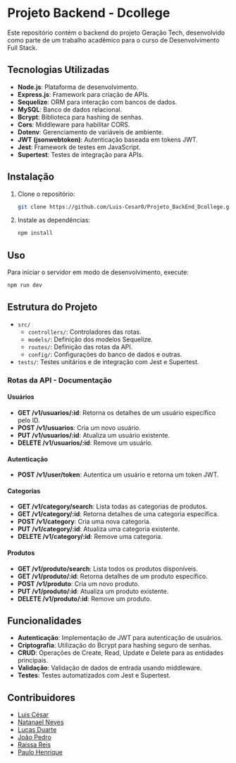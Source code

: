 
# Projeto Backend - Dcollege

Este repositório contém o backend do projeto Geração Tech, desenvolvido como parte de um trabalho acadêmico para o curso de Desenvolvimento Full Stack.

## Tecnologias Utilizadas

- **Node.js**: Plataforma de desenvolvimento.
- **Express.js**: Framework para criação de APIs.
- **Sequelize**: ORM para interação com bancos de dados.
- **MySQL**: Banco de dados relacional.
- **Bcrypt**: Biblioteca para hashing de senhas.
- **Cors**: Middleware para habilitar CORS.
- **Dotenv**: Gerenciamento de variáveis de ambiente.
- **JWT (jsonwebtoken)**: Autenticação baseada em tokens JWT.
- **Jest**: Framework de testes em JavaScript.
- **Supertest**: Testes de integração para APIs.

## Instalação

1. Clone o repositório:
   ```bash
   git clone https://github.com/Luis-Cesar0/Projeto_BackEnd_Dcollege.git
   ```
2. Instale as dependências:
   ```bash
   npm install
   ```

## Uso

Para iniciar o servidor em modo de desenvolvimento, execute:
```bash
npm run dev
```

## Estrutura do Projeto

- `src/`
  - `controllers/`: Controladores das rotas.
  - `models/`: Definição dos modelos Sequelize.
  - `routes/`: Definição das rotas da API.
  - `config/`: Configurações do banco de dados e outras.  
- `tests/`: Testes unitários e de integração com Jest e Supertest.

### Rotas da API - Documentação

#### Usuários

- **GET /v1/usuarios/:id**: Retorna os detalhes de um usuário específico pelo ID.
- **POST /v1/usuarios**: Cria um novo usuário.
- **PUT /v1/usuarios/:id**: Atualiza um usuário existente.
- **DELETE /v1/usuarios/:id**: Remove um usuário.

#### Autenticação

- **POST /v1/user/token**: Autentica um usuário e retorna um token JWT.

#### Categorias

- **GET /v1/category/search**: Lista todas as categorias de produtos.
- **GET /v1/category/:id**: Retorna detalhes de uma categoria específica.
- **POST /v1/category**: Cria uma nova categoria.
- **PUT /v1/category/:id**: Atualiza uma categoria existente.
- **DELETE /v1/category/:id**: Remove uma categoria.

#### Produtos

- **GET /v1/produto/search**: Lista todos os produtos disponíveis.
- **GET /v1/produto/:id**: Retorna detalhes de um produto específico.
- **POST /v1/produto**: Cria um novo produto.
- **PUT /v1/produto/:id**: Atualiza um produto existente.
- **DELETE /v1/produto/:id**: Remove um produto.

## Funcionalidades

- **Autenticação**: Implementação de JWT para autenticação de usuários.
- **Criptografia**: Utilização do Bcrypt para hashing seguro de senhas.
- **CRUD**: Operações de Create, Read, Update e Delete para as entidades principais.
- **Validação**: Validação de dados de entrada usando middleware.
- **Testes**: Testes automatizados com Jest e Supertest.

## Contribuidores

- [Luis César](https://github.com/Luis-Cesar0)
- [Natanael Neves](https://github.com/NatanaelNeves)
- [Lucas Duarte](https://github.com/duartetech)
- [João Pedro](https://github.com/jp3droal)
- [Raissa Reis](https://github.com/raiswss)
- [Paulo Henrique](https://github.com/PauloHenrrq)






